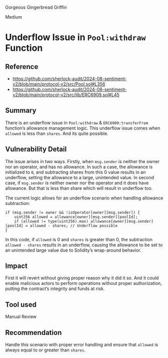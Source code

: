 Gorgeous Gingerbread Griffin

Medium

# Underflow Issue in `Pool:withdraw` Function

## Reference
- https://github.com/sherlock-audit/2024-08-sentiment-v2/blob/main/protocol-v2/src/Pool.sol#L356
- https://github.com/sherlock-audit/2024-08-sentiment-v2/blob/main/protocol-v2/src/lib/ERC6909.sol#L45
## Summary
There is an underflow issue in `Pool:withdraw` & `ERC6909:transferFrom` function’s allowance management logic. This underflow issue comes when `allowed` is less than `shares`. And its quite possible. 

## Vulnerability Detail
The issue arises in two ways. Firstly, when `msg.sender` is neither the owner nor an operator, and has no allowance. In such a case, the allowance is initialized to `0`, and subtracting shares from this 0 value results in an underflow, setting the allowance to a large, unintended value. In second case, if `msg.sender` is neither owner nor the operator and it does have allowance. But that is less than share which will result in underflow too. 

The current logic allows for an underflow scenario when handling allowance subtraction:

```solidity
if (msg.sender != owner && !isOperator[owner][msg.sender]) { 
    uint256 allowed = allowance[owner][msg.sender][poolId];
    if (allowed != type(uint256).max) allowance[owner][msg.sender][poolId] = allowed - shares; // Underflow possible
}
```
In this code, if `allowed` is 0 and `shares` is greater than 0, the subtraction `allowed - shares` results in an underflow, causing the allowance to be set to an unintended large value due to Solidity’s wrap-around behavior.

## Impact
First it will revert without giving proper reason why it did it so. And it could enable malicious actors to perform operations without proper authorization, putting the contract’s integrity and funds at risk.
## Tool used

Manual Review

## Recommendation
Handle this scenario with proper error handling and ensure that `allowed` is always equal to or greater than `shares`. 